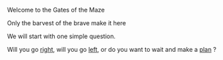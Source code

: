 Welcome to the Gates of the Maze

Only the barvest of the brave make it here  

We will start with one simple question. 

Will you go [right](https://github.com/abdelk7344/adventure-story-project/blob/master/maze/right.md), will you go [left](https://github.com/abdelk7344/adventure-story-project/blob/master/maze/left.md), or do you want to wait and make a [plan](https://github.com/abdelk7344/adventure-story-project/blob/master/maze/plan.md) ? 
